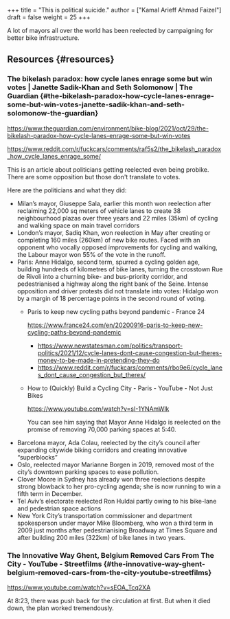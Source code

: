 +++
title = "This is political suicide."
author = ["Kamal Arieff Ahmad Faizel"]
draft = false
weight = 25
+++

A lot of mayors all over the world has been reelected by campaigning for better bike infrastructure.


## Resources {#resources}


### The bikelash paradox: how cycle lanes enrage some but win votes | Janette Sadik-Khan and Seth Solomonow | The Guardian {#the-bikelash-paradox-how-cycle-lanes-enrage-some-but-win-votes-janette-sadik-khan-and-seth-solomonow-the-guardian}

<https://www.theguardian.com/environment/bike-blog/2021/oct/29/the-bikelash-paradox-how-cycle-lanes-enrage-some-but-win-votes>

<https://www.reddit.com/r/fuckcars/comments/raf5s2/the_bikelash_paradox_how_cycle_lanes_enrage_some/>

This is an article about politicians getting reelected even being probike. There are some opposition but those don't translate to votes.

Here are the politicians and what they did:

-   Milan’s mayor, Giuseppe Sala, earlier this month won reelection after reclaiming 22,000 sq meters of vehicle lanes to create 38 neighbourhood plazas over three years and 22 miles (35km) of cycling and walking space on main travel corridors
-   London’s mayor, Sadiq Khan, won reelection in May after creating or completing 160 miles (260km) of new bike routes. Faced with an opponent who vocally opposed improvements for cycling and walking, the Labour mayor won 55% of the vote in the runoff.
-   Paris: Anne Hidalgo, second term, spurred a cycling golden age, building hundreds of kilometres of bike lanes, turning the crosstown Rue de Rivoli into a churning bike- and bus-priority corridor, and pedestrianised a highway along the right bank of the Seine. Intense opposition and driver protests did not translate into votes: Hidalgo won by a margin of 18 percentage points in the second round of voting.
    -   Paris to keep new cycling paths beyond pandemic - France 24

        <https://www.france24.com/en/20200916-paris-to-keep-new-cycling-paths-beyond-pandemic>

        -   <https://www.newstatesman.com/politics/transport-politics/2021/12/cycle-lanes-dont-cause-congestion-but-theres-money-to-be-made-in-pretending-they-do>
        -   <https://www.reddit.com/r/fuckcars/comments/rbo9e6/cycle_lanes_dont_cause_congestion_but_theres/>
    -   How to (Quickly) Build a Cycling City - Paris - YouTube - Not Just Bikes

        <https://www.youtube.com/watch?v=sI-1YNAmWlk>

        You can see him saying that Mayor Anne Hidalgo is reelected on the promise of removing 70,000 parking spaces at 5:40.
-   Barcelona mayor, Ada Colau, reelected by the city’s council after expanding citywide biking corridors and creating innovative “superblocks”
-   Oslo, reelected mayor Marianne Borgen in 2019, removed most of the city’s downtown parking spaces to ease pollution.
-   Clover Moore in Sydney has already won three reelections despite strong blowback to her pro-cycling agenda; she is now running to win a fifth term in December.
-   Tel Aviv’s electorate reelected Ron Huldai partly owing to his bike-lane and pedestrian space actions
-   New York City’s transportation commissioner and department spokesperson under mayor Mike Bloomberg, who won a third term in 2009 just months after pedestrianising Broadway at Times Square and after building 200 miles (322km) of bike lanes in two years.


### The Innovative Way Ghent, Belgium Removed Cars From The City - YouTube - Streetfilms {#the-innovative-way-ghent-belgium-removed-cars-from-the-city-youtube-streetfilms}

<https://www.youtube.com/watch?v=sEOA_Tcq2XA>

At 8:23, there was push back for the circulation at first. But when it died down, the plan worked tremendously.
